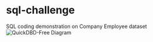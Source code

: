 # sql-challenge

SQL coding demonstration on Company Employee dataset
![QuickDBD-Free Diagram](https://user-images.githubusercontent.com/39501874/140374323-424079a1-44e2-4ab2-97bf-cb3cbd67e0a0.png)
